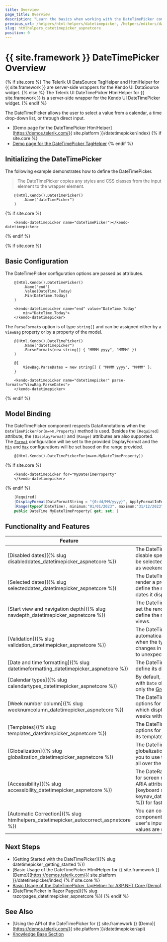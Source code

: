 ```yaml
---
title: Overview
page_title: Overview
description: "Learn the basics when working with the DateTimePicker component for {{ site.framework }}."
previous_url: /helpers/html-helpers/datetimepicker, /helpers/editors/datetimepicker/overview
slug: htmlhelpers_datetimepicker_aspnetcore
position: 0
---
```


# {{ site.framework }} DateTimePicker Overview

{% if site.core %}
The Telerik UI DataSource TagHelper and HtmlHelper for {{ site.framework }} are server-side wrappers for the Kendo UI DataSource widget.
{% else %}
The Telerik UI DateTimePicker HtmlHelper for {{ site.framework }} is a server-side wrapper for the Kendo UI DateTimePicker widget.
{% endif %}

The DateTimePicker allows the user to select a value from a calendar, a time drop-down list, or through direct input.

* [Demo page for the DateTimePicker HtmlHelper](https://demos.telerik.com/{{ site.platform }}/datetimepicker/index)
{% if site.core %}
* [Demo page for the DateTimePicker TagHelper](https://demos.telerik.com/aspnet-core/datetimepicker/tag-helper)
{% endif %}

## Initializing the DateTimePicker

The following example demonstrates how to define the DateTimePicker.

> The DateTimePicker copies any styles and CSS classes from the input element to the wrapper element.

```HtmlHelper
    @(Html.Kendo().DateTimePicker()
        .Name("dateTimePicker")
    )
```
{% if site.core %}
```TagHelper
    <kendo-datetimepicker name="dateTimePicker"></kendo-datetimepicker>
```
{% endif %}

{% if site.core %}
## Basic Configuration

The DateTimePicker configuration options are passed as attributes.

```HtmlHelper
    @(Html.Kendo().DateTimePicker()
        .Name("end")
        .Value(DateTime.Today)
        .Min(DateTime.Today)
    )
```
```TagHelper
    <kendo-datetimepicker name="end" value="DateTime.Today"
        min="DateTime.Today">
    </kendo-datetimepicker>
```

The `ParseFormats` option is of type `string[]` and can be assigned either by a `ViewBag` property or by a property of the model.

```HtmlHelper
    @(Html.Kendo().DateTimePicker()
        .Name("datetimepicker")
        .ParseFormats(new string[] { "MMMM yyyy", "MMMM" })
    )
```

```TagHelper
    @{
        ViewBag.ParseDates = new string[] { "MMMM yyyy", "MMMM" };
    }

    <kendo-datetimepicker name="datetimepicker" parse-formats="ViewBag.ParseDates">
    </kendo-datetimepicker>
```
{% endif %}

## Model Binding

The DateTimePicker component respects DataAnnotations when the `DateTimePickerFor(m=>m.Property)` method is used. Besides the `[Required]` attribute, the `[DisplayFormat]` and `[Range]` attributes are also supported. The [`Format`](/api/kendo.mvc.ui.fluent/datetimepickerbuilder#formatsystemstring) configuration will be set to the provided DisplayFormat and the [`Min`](/api/kendo.mvc.ui.fluent/datetimepickerbuilder#minsystemstring) and [`Max`](/api/kendo.mvc.ui.fluent/datetimepickerbuilder#maxsystemstring) configurations will be set based on the range provided.

```HtmlHelper
    @(Html.Kendo().DateTimePickerFor(m=>m.MyDateTimeProperty))
```
{% if site.core %}
```TagHelper
    <kendo-datetimepicker for="MyDateTimeProperty"
    </kendo-datetimepicker>
```
{% endif %}
```C#
    [Required]
    [DisplayFormat(DataFormatString = "{0:dd/MM/yyyy}", ApplyFormatInEditMode = true)]
    [Range(typeof(DateTime), minimum:"01/01/2023", maximum:"31/12/2023")]
    public DateTime MyDateTimeProperty{ get; set; }
```

## Functionality and Features

| Feature | Description |
|---------|-------------|
| [Disabled dates]({% slug disableddates_datetimepicker_aspnetcore %})|The DateTimePicker allows you to disable specific days that shouldn't be selected by the end user, such as weekends and national holidays.|
| [Selected dates]({% slug selecteddates_datetimepicker_aspnetcore %})|The DateTimePicker allows you to render a pre-selected date and also define the minimum and maximum dates it displays.|
| [Start view and navigation depth]({% slug navdepth_datetimepicker_aspnetcore %})|The DateTimePicker enables you to set the rendered initial view and define the navigation depth of the views.|
| [Validation]({% slug validation_datetimepicker_aspnetcore %})|The DateTimePicker does not automatically update the typed text when the typed text is invalid. Such changes in the input value may lead to unexpected behavior.|
| [Date and time formatting]({% slug datetimeformatting_datetimepicker_aspnetcore %})|The DateTimePicker allows you to define its date and time formatting.|
| [Calendar types]({% slug calendartypes_datetimepicker_aspnetcore %})|By default, the DatePicker works with `Date` objects which support only the [Gregorian](https://en.wikipedia.org/wiki/Gregorian_calendar) calendar.|
| [Week number column]({% slug weeknumcolumn_datetimepicker_aspnetcore %})|The DateTimePicker provides options for rendering a column which displays the number of the weeks within the current `Month` view.|
| [Templates]({% slug templates_datetimepicker_aspnetcore %})|The DateTimePicker provides options for using and customizing its templates.|
| [Globalization]({% slug globalization_datetimepicker_aspnetcore %})|The DateTimePicker comes with globalization support that allows you to use the component in apps all over the world.|
| [Accessibility]({% slug accessibility_datetimepicker_aspnetcore %})|The DateRangePicker is accessible for screen readers, supports WAI-ARIA attributes, and delivers [keyboard shortcuts]({% slug keynav_daterangepicker_aspnetcore %}) for faster navigation.|
| [Automatic Correction]({% slug htmlhelpers_datetimepicker_autocorrect_aspnetcore %})| You can configure whether the component will autocorrect the user's input when the `Min` and `Max` values are set. |

## Next Steps

* [Getting Started with the DateTimePicker]({% slug datetimepicker_getting_started %})
* [Basic Usage of the DateTimePicker HtmlHelper for {{ site.framework }} (Demo)](https://demos.telerik.com/{{ site.platform }}/datetimepicker/index)
{% if site.core %}
* [Basic Usage of the DateTimePicker TagHelper for ASP.NET Core (Demo)](https://demos.telerik.com/aspnet-core/datetimepicker/tag-helper)
* [DateTimePicker in Razor Pages]({% slug razorpages_datetimepicker_aspnetcore %})
{% endif %}

## See Also

* [Using the API of the DateTimePicker for {{ site.framework }} (Demo)](https://demos.telerik.com/{{ site.platform }}/datetimepicker/api)
* [Knowledge Base Section](/knowledge-base)
